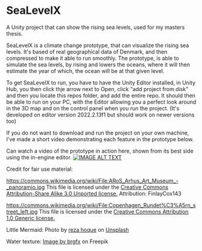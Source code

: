 # SeaLevelX

A Unity project that can show the rising sea levels, used for my masters thesis.

SeaLevelX is a climate change prototype, that can visualize the rising sea levels. It's based of real geographical data of Denmark, and then compressed to make it able to run smoothly. The prototype, is able to simulate the sea levels, by rising and lowers the oceans, where it will then estimate the year of which, the ocean will be at that given level.

To get SeaLevelX to run, you have to have the Unity Editor installed, in Unity Hub, you then click thje arrow next to Open, click "add project from disk" and then you locate this repos folder, and add the entire repo.
It should then be able to run on your PC, with the Editor allowing you a perfect look around in the 3D map and on the control panel when you run the project. (It's developed on editor version 2022.2.13f1 but should work on newer versions too)

If you do not want to download and run the project on your own machine, I've made a short video demonstrating each feature in the prototype below.


Can watch a video of the prototype in action here, shown from its best side using the in-engine editor.
[![IMAGE ALT TEXT](http://img.youtube.com/vi/Hn36jJIO9-8/0.jpg)](http://www.youtube.com/watch?v=Hn36jJIO9-8 "SeaLevelX Prototype")











Credit for fair use material:

https://commons.wikimedia.org/wiki/File:ARoS_Arhus_Art_Museum_-_panoramio.jpg
This file is licensed under the <a href= "https://creativecommons.org/licenses/by-sa/3.0/">Creative Commons Attribution-Share Alike 3.0 Unported license.<a/>
Attribution: FinlayCox143



https://commons.wikimedia.org/wiki/File:Copenhagen_Rundet%C3%A5rn_street_left.jpg
This file is licensed under the <a href= "https://creativecommons.org/licenses/by/1.0/">Creative Commons Attribution 1.0 Generic license.<a/>


Little Mermaid: 
Photo by <a href="https://unsplash.com/@unsunghero?utm_source=unsplash&utm_medium=referral&utm_content=creditCopyText">reza hoque</a> on <a href="https://unsplash.com/photos/YxF56mv4OVU?utm_source=unsplash&utm_medium=referral&utm_content=creditCopyText">Unsplash</a>
  

Water texture: <a href="https://www.freepik.com/free-vector/underwater-background-with-water-bubbles-undersea-light-rays_39207516.htm#query=underwater%20texture&position=30&from_view=search&track=ais">Image by brgfx</a> on Freepik
